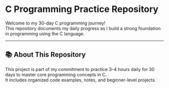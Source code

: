 # C Programming Practice Repository

Welcome to my 30-day C programming journey!  
This repository documents my daily progress as I build a strong foundation in programming using the C language.

---

## 📚 About This Repository

This project is part of my commitment to practice 3–4 hours daily for 30 days to master core programming concepts in C.  
It includes organized code examples, notes, and beginner-level projects.
